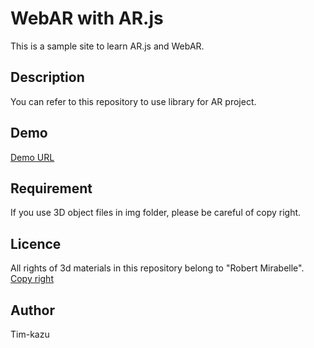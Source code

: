 WebAR with AR.js
====

This is a sample site to learn AR.js and WebAR.

## Description
You can refer to this repository to use library for AR project. 

## Demo
 [Demo URL](https://tim-kazu.github.io/markerless_test)

## Requirement
If you use 3D object files in img folder, please be careful of copy right.

## Licence
All rights of 3d materials in this repository belong to "Robert Mirabelle".
[Copy right](https://poly.google.com/view/0nEWYSdUqRq)

## Author
Tim-kazu

